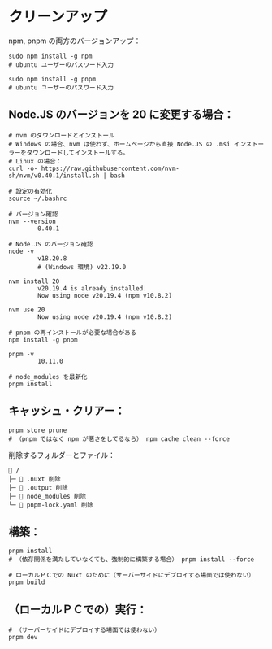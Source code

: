 # クリーンアップ

npm, pnpm の両方のバージョンアップ：  

```shell
sudo npm install -g npm
# ubuntu ユーザーのパスワード入力

sudo npm install -g pnpm
# ubuntu ユーザーのパスワード入力
```

## Node.JS のバージョンを 20 に変更する場合：  

```shell
# nvm のダウンロードとインストール
# Windows の場合、nvm は使わず、ホームページから直接 Node.JS の .msi インストーラーをダウンロードしてインストールする。
# Linux の場合：
curl -o- https://raw.githubusercontent.com/nvm-sh/nvm/v0.40.1/install.sh | bash

# 設定の有効化
source ~/.bashrc

# バージョン確認
nvm --version
        0.40.1
```

```shell
# Node.JS のバージョン確認
node -v
        v18.20.8
        # (Windows 環境) v22.19.0

nvm install 20
        v20.19.4 is already installed.
        Now using node v20.19.4 (npm v10.8.2)

nvm use 20
        Now using node v20.19.4 (npm v10.8.2)

# pnpm の再インストールが必要な場合がある
npm install -g pnpm

pnpm -v
        10.11.0

# node_modules を最新化
pnpm install
```


## キャッシュ・クリアー：  

```shell
pnpm store prune
# （pnpm ではなく npm が悪さをしてるなら） npm cache clean --force
```

削除するフォルダーとファイル：  

```plaintext
📁 /
├─ 📁 .nuxt 削除
├─ 📁 .output 削除
├─ 📁 node_modules 削除
└─ 📄 pnpm-lock.yaml 削除
```

## 構築：  

```shell
pnpm install
# （依存関係を満たしていなくても、強制的に構築する場合） pnpm install --force

# ローカルＰＣでの Nuxt のために（サーバーサイドにデプロイする場面では使わない）
pnpm build
```

## （ローカルＰＣでの）実行：  

```shell
# （サーバーサイドにデプロイする場面では使わない）
pnpm dev
```
